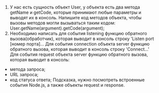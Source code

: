 1. У нас есть сущность объект User, у объекта есть два метода getName и getCode, которые принимают любые параметры и выводят их в консоль. Напишите код методов объекта, чтобы вызовы методов могли вызываться таким кодом: User.getName(argument).getCode(argument);
2. Необходимо написать для события listening функцию обратного вызова(обработчик), которая выводит в консоль строку 'Listen port [номер порта]... Для события connection объекта server функцию обратного вызова, которая выводит в консоль строку 'Connect...' Для события request объекта server функцию обратного вызова, которая выводит в консоль:
- метода запроса;
- URL запроса;
- код статуса ответа;
Подсказка, нужно посмотреть встроенные события Node.js, а также объекты request и response.